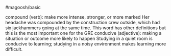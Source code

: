 #magoosh/basic

compound (verb): make more intense, stronger, or more marked 
Her headache was compounded by the construction crew outside, which had six jackhammers going at 
the same time. 
This word has other definitions but this is the most important one for the GRE 
conducive (adjective): making a situation or outcome more likely to happen 
Studying in a quiet room is conducive to learning; studying in a noisy environment makes learning more 
difficult. 
